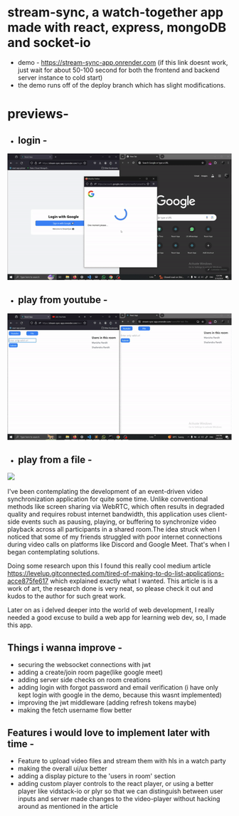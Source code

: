# stream-sync, a watch-together app made with react, express, mongoDB and socket-io 

- demo - https://stream-sync-app.onrender.com
  (if this link doesnt work, just wait for about 50-100 second for both the frontend and backend server instance to cold start)
- the demo runs off of the deploy branch which has slight modifications.

# previews-

 - ## login - 
![](https://github.com/taketec/stream-sync/blob/main/previews/login.gif)


 - ## play from youtube - 
![](https://github.com/taketec/stream-sync/blob/main/previews/youtube.gif)


 - ## play from a file - 
![](https://github.com/taketec/stream-sync/blob/main/previews/file.gif)


I've been contemplating the development of an event-driven video synchronization application for quite some time. Unlike conventional methods like screen sharing via WebRTC, which often results in degraded quality and requires robust internet bandwidth, this application uses client-side events such as pausing, playing, or buffering to synchronize video playback across all participants in a shared room.The idea struck when I noticed that some of my friends struggled with poor internet connections during video calls on platforms like Discord and Google Meet. That's when I began contemplating solutions.

Doing some research upon this I found this really cool medium article https://levelup.gitconnected.com/tired-of-making-to-do-list-applications-acce875fe617 which explained exactly what I wanted. This article is is a work of art, the research done is very neat, so please check it out and kudos to the author for such great work.

Later on as i delved deeper into the world of web development, I really needed a good excuse to build a web app for learning web dev, so, I made this app.


## Things i wanna improve - 
- securing the websocket connections with jwt
- adding a create/join room page(like google meet)
- adding server side checks on room creations
- adding login with forgot password and email verification (i have only kept login with google in the demo, because this wasnt implemented)
- improving the jwt middleware (adding refresh tokens maybe)
- making the fetch username flow better

## Features i would love to implement later with time -
- Feature to upload video files and stream them with hls in a watch party
- making the overall ui/ux better
- adding a display picture to the 'users in room' section
- adding custom player controls to the react player, or using a better player like vidstack-io or plyr so that we can distinguish between user inputs and server made changes to the video-player without hacking around as mentioned in the article
   
